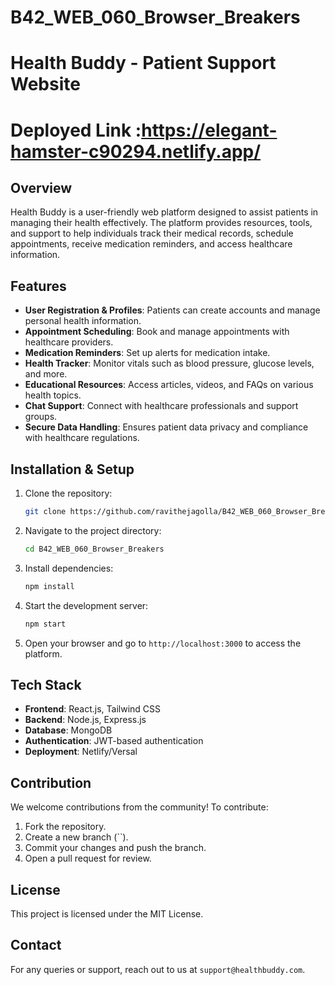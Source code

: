 # B42_WEB_060_Browser_Breakers

# Health Buddy - Patient Support Website

# Deployed Link :https://elegant-hamster-c90294.netlify.app/

## Overview
Health Buddy is a user-friendly web platform designed to assist patients in managing their health effectively. The platform provides resources, tools, and support to help individuals track their medical records, schedule appointments, receive medication reminders, and access healthcare information.

## Features
- **User Registration & Profiles**: Patients can create accounts and manage personal health information.
- **Appointment Scheduling**: Book and manage appointments with healthcare providers.
- **Medication Reminders**: Set up alerts for medication intake.
- **Health Tracker**: Monitor vitals such as blood pressure, glucose levels, and more.
- **Educational Resources**: Access articles, videos, and FAQs on various health topics.
- **Chat Support**: Connect with healthcare professionals and support groups.
- **Secure Data Handling**: Ensures patient data privacy and compliance with healthcare regulations.

## Installation & Setup
1. Clone the repository:
   ```sh
   git clone https://github.com/ravithejagolla/B42_WEB_060_Browser_Breakers.git
   ```
2. Navigate to the project directory:
   ```sh
   cd B42_WEB_060_Browser_Breakers
   ```
3. Install dependencies:
   ```sh
   npm install
   ```
4. Start the development server:
   ```sh
   npm start
   ```
5. Open your browser and go to `http://localhost:3000` to access the platform.

## Tech Stack
- **Frontend**: React.js, Tailwind CSS
- **Backend**: Node.js, Express.js
- **Database**: MongoDB
- **Authentication**: JWT-based authentication
- **Deployment**: Netlify/Versal

## Contribution
We welcome contributions from the community! To contribute:
1. Fork the repository.
2. Create a new branch (``).
3. Commit your changes and push the branch.
4. Open a pull request for review.

## License
This project is licensed under the MIT License.

## Contact
For any queries or support, reach out to us at `support@healthbuddy.com`.

